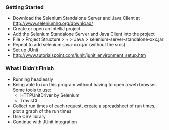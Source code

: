 ### Getting Started
* Download the Selenium Standalone Server and Java Client at http://www.seleniumhq.org/download/ 
* Create or open an IntelliJ project 
* Add the Selenium Standalone Server and Java Client into the project
 * File > Project Structure > + > Java > selenium-server-standalone-xxx.jar
 * Repeat to add selenium-java-xxx.jar (without the srcs) 
* Set up JUnit 
 * http://www.tutorialspoint.com/junit/junit_environment_setup.htm 

### What I Didn't Finish
* Running headlessly 
 * Being able to run this program without having to open a web browser. Some tools to use:
   *  HTTPUnitDriver by Selenium
    * TravisCI
* Collect run times of each request, create a spreadsheet of run times, plot a graph of the run times	
 * Use CSV library 
* Continue with JUnit integration 


